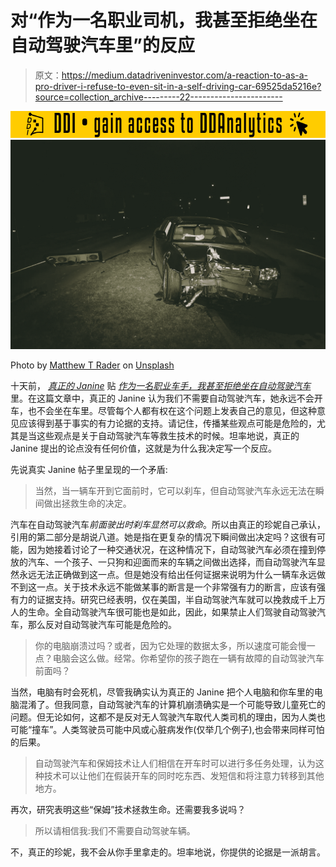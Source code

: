 # 对“作为一名职业司机，我甚至拒绝坐在自动驾驶汽车里”的反应

> 原文：<https://medium.datadriveninvestor.com/a-reaction-to-as-a-pro-driver-i-refuse-to-even-sit-in-a-self-driving-car-69525da5216e?source=collection_archive---------22----------------------->

[![](img/4925dba810e1c34fbb424c85a6dfbf7a.png)](http://www.track.datadriveninvestor.com/181206BYellow)![](img/5f66efa36bbc5b74cac5c76e18c7198b.png)

Photo by [Matthew T Rader](https://unsplash.com/photos/mHrc8ydLg3c?utm_source=unsplash&utm_medium=referral&utm_content=creditCopyText) on [Unsplash](https://unsplash.com/search/photos/car-accident?utm_source=unsplash&utm_medium=referral&utm_content=creditCopyText)

十天前， [*真正的 Janine*](https://medium.com/@TheRealJanine) 贴 [*作为一名职业车手，我甚至拒绝坐在自动驾驶汽车*](https://medium.com/s/story/i-will-never-own-or-even-sit-my-butt-in-a-self-driving-car-4f799ce8a0de) 里。在这篇文章中，真正的 Janine 认为我们不需要自动驾驶汽车，她永远不会开车，也不会坐在车里。尽管每个人都有权在这个问题上发表自己的意见，但这种意见应该得到基于事实的有力论据的支持。请记住，传播某些观点可能是危险的，尤其是当这些观点是关于自动驾驶汽车等救生技术的时候。坦率地说，真正的 Janine 提出的论点没有任何价值，这就是为什么我决定写一个反应。

先说真实 Janine 帖子里呈现的一个矛盾:

> 当然，当一辆车开到它面前时，它可以刹车，但自动驾驶汽车永远无法在瞬间做出拯救生命的决定。

汽车在自动驾驶汽车*前面驶出时刹车显然可以救命*。所以由真正的珍妮自己承认，引用的第二部分是胡说八道。她是指在更复杂的情况下瞬间做出决定吗？这很有可能，因为她接着讨论了一种交通状况，在这种情况下，自动驾驶汽车必须在撞到停放的汽车、一个孩子、一只狗和迎面而来的车辆之间做出选择，而自动驾驶汽车显然永远无法正确做到这一点。但是她没有给出任何证据来说明为什么一辆车永远做不到这一点。关于技术永远不能做某事的断言是一个非常强有力的断言，应该有强有力的证据支持。研究已经表明，仅在美国，半自动驾驶汽车就可以挽救成千上万人的生命。全自动驾驶汽车很可能也是如此，因此，如果禁止人们驾驶自动驾驶汽车，那么反对自动驾驶汽车可能是危险的。

> 你的电脑崩溃过吗？或者，因为它处理的数据太多，所以速度可能会慢一点？电脑会这么做。经常。你希望你的孩子跑在一辆有故障的自动驾驶汽车前面吗？

当然，电脑有时会死机，尽管我确实认为真正的 Janine 把个人电脑和你车里的电脑混淆了。但我同意，自动驾驶汽车的计算机崩溃确实是一个可能导致儿童死亡的问题。但无论如何，这都不是反对无人驾驶汽车取代人类司机的理由，因为人类也可能“撞车”。人类驾驶员可能中风或心脏病发作(仅举几个例子),也会带来同样可怕的后果。

> 自动驾驶汽车和保姆技术让人们相信在开车时可以进行多任务处理，认为这种技术可以让他们在假装开车的同时吃东西、发短信和将注意力转移到其他地方。

再次，研究表明这些“保姆”技术拯救生命。还需要我多说吗？

> 所以请相信我:我们不需要自动驾驶车辆。

不，真正的珍妮，我不会从你手里拿走的。坦率地说，你提供的论据是一派胡言。